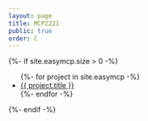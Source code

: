 ```yaml
---
layout: page
title: MCP2221
public: true
order: C
---
```


  {%- if site.easymcp.size > 0 -%}
    <ul>
      {%- for project in site.easymcp -%}
        <li>
          <a href="{{ project.url | relative_url }}">{{ project.title }}</a>
        </li>
      {%- endfor -%}
    </ul>
  {%- endif -%}

